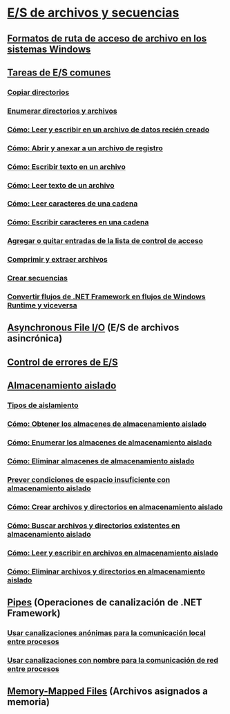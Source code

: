 # [E/S de archivos y secuencias](index.md)
## [Formatos de ruta de acceso de archivo en los sistemas Windows](file-path-formats.md)
## [Tareas de E/S comunes](common-i-o-tasks.md)
### [Copiar directorios](how-to-copy-directories.md)
### [Enumerar directorios y archivos](how-to-enumerate-directories-and-files.md)
### [Cómo: Leer y escribir en un archivo de datos recién creado](how-to-read-and-write-to-a-newly-created-data-file.md)
### [Cómo: Abrir y anexar a un archivo de registro](how-to-open-and-append-to-a-log-file.md)
### [Cómo: Escribir texto en un archivo](how-to-write-text-to-a-file.md)
### [Cómo: Leer texto de un archivo](how-to-read-text-from-a-file.md)
### [Cómo: Leer caracteres de una cadena](how-to-read-characters-from-a-string.md)
### [Cómo: Escribir caracteres en una cadena](how-to-write-characters-to-a-string.md)
### [Agregar o quitar entradas de la lista de control de acceso](how-to-add-or-remove-access-control-list-entries.md)
### [Comprimir y extraer archivos](how-to-compress-and-extract-files.md)
### [Crear secuencias](composing-streams.md)
### [Convertir flujos de .NET Framework en flujos de Windows Runtime y viceversa](how-to-convert-between-dotnet-streams-and-winrt-streams.md)
## [Asynchronous File I/O](asynchronous-file-i-o.md) (E/S de archivos asincrónica)
## [Control de errores de E/S](handling-io-errors.md)
## [Almacenamiento aislado](isolated-storage.md)
### [Tipos de aislamiento](types-of-isolation.md)
### [Cómo: Obtener los almacenes de almacenamiento aislado](how-to-obtain-stores-for-isolated-storage.md)
### [Cómo: Enumerar los almacenes de almacenamiento aislado](how-to-enumerate-stores-for-isolated-storage.md)
### [Cómo: Eliminar almacenes de almacenamiento aislado](how-to-delete-stores-in-isolated-storage.md)
### [Prever condiciones de espacio insuficiente con almacenamiento aislado](how-to-anticipate-out-of-space-conditions-with-isolated-storage.md)
### [Cómo: Crear archivos y directorios en almacenamiento aislado](how-to-create-files-and-directories-in-isolated-storage.md)
### [Cómo: Buscar archivos y directorios existentes en almacenamiento aislado](how-to-find-existing-files-and-directories-in-isolated-storage.md)
### [Cómo: Leer y escribir en archivos en almacenamiento aislado](how-to-read-and-write-to-files-in-isolated-storage.md)
### [Cómo: Eliminar archivos y directorios en almacenamiento aislado](how-to-delete-files-and-directories-in-isolated-storage.md)
## [Pipes](pipe-operations.md) (Operaciones de canalización de .NET Framework)
### [Usar canalizaciones anónimas para la comunicación local entre procesos](how-to-use-anonymous-pipes-for-local-interprocess-communication.md)
### [Usar canalizaciones con nombre para la comunicación de red entre procesos](how-to-use-named-pipes-for-network-interprocess-communication.md)
## [Memory-Mapped Files](memory-mapped-files.md) (Archivos asignados a memoria)
